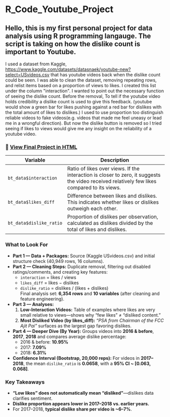 # R_Code_Youtube_Project
## Hello, this is my first personal project for data analysis using R programming langauge. The script is taking on how the dislike count is important to Youtube.
I used a dataset from Kaggle, https://www.kaggle.com/datasets/datasnaek/youtube-new?select=USvideos.csv 
that has youtube videos back when the dislike count could be seen. I was able to clean the dataset, 
removing repeating rows, and relist items based on a proportion of views to likes. I created this list under the column "interaction". I wanted to point 
out the necessary function of seeing the dislike count. Before the removal, To tell if the youtube video holds credibility a dislike count is used to give this feedback. 
(youtube would show a green bar for likes pushing against a red bar for dislikes with the total amount of likes to dislikes.)
I used to use proportion too distinguish reliable videos to fake videos(e.g. videos that made me feel uneasy or lead me in a wrongful direction). But now the dislike button is 
removed so I tried seeing if likes to views would give me any insight on the reliability of a youtube video. 

### 🔗 [View Final Project in HTML](https://nmfisher716.github.io/R_youtube_project/Youtube_projectNF.html)

| Variable | Description |
|-----------|-------------|
| `bt_data$interaction` | Ratio of likes over views. If the interaction is closer to zero, it suggests the video received relatively few likes compared to its views. |
| `bt_data$likes_diff` | Difference between likes and dislikes. This indicates whether likes or dislikes outweigh each other. |
| `bt_data$dislike_ratio` | Proportion of dislikes per observation, calculated as dislikes divided by the total of likes and dislikes. |

### What to Look For
- **Part 1 — Data + Packages:** Source (Kaggle USvideos.csv) and initial structure check (40,949 rows, 16 columns).  
- **Part 2 — Cleaning Steps:** Duplicate removal, filtering out disabled ratings/comments, and creating key features:
  - `interaction` = likes / views  
  - `likes_diff` = likes − dislikes  
  - `dislike_ratio` = dislikes / (likes + dislikes)  
  Final analysis set: **6,354 rows** and **10 variables** (after cleaning and feature engineering).
- **Part 3 — Analyses:**
  1) **Low-Interaction Videos:** Table of examples where likes are very small relative to views—shows why “few likes” ≠ “disliked content.”  
  2) **Most Disliked Video (by likes_diff):** *“PSA from Chairman of the FCC Ajit Pai”* surfaces as the largest gap favoring dislikes.
- **Part 4 — Deeper Dive (By Year):** Groups videos into **2016 & before**, **2017**, **2018** and compares average dislike percentage:
  - 2016 & before: **10.95%**  
  - 2017: **7.09%**  
  - 2018: **6.31%**
- **Confidence Interval (Bootstrap, 20,000 reps):** For videos in **2017–2018**, the mean `dislike_ratio` is **0.0658**, with a **95% CI ~ [0.063, 0.068]**.

### Key Takeaways
- **“Low likes” does not automatically mean “disliked”**—dislikes data clarifies sentiment.  
- **Dislike proportion appears lower in 2017–2018 vs. earlier years.**  
- For 2017–2018, **typical dislike share per video is ~6–7%**.

